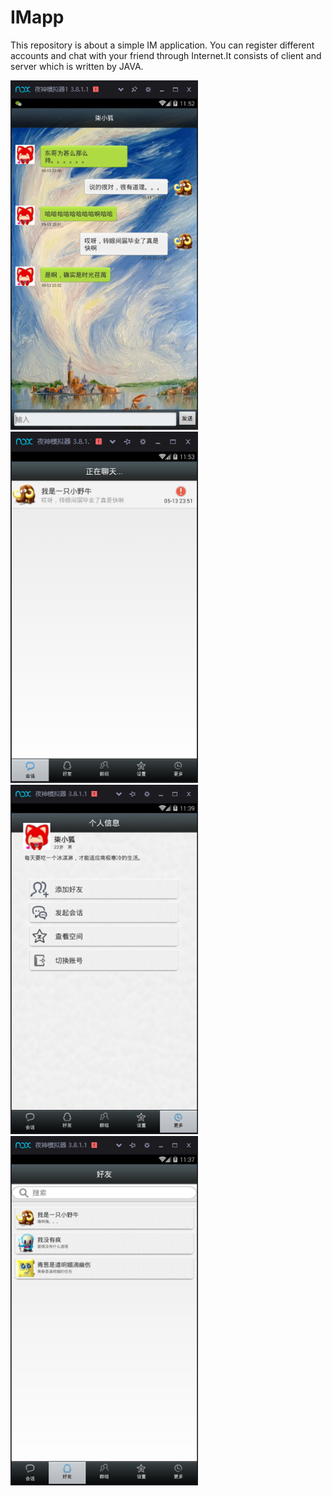 # IMapp
This repository is about a simple IM application. You can register different accounts and chat with your friend through Internet.It consists of client and server which is written by JAVA.


<img src="https://github.com/Nietzschecat/IMapp/raw/master/picture/图片1.png" width =300/><img src="https://github.com/Nietzschecat/IMapp/raw/master/picture/图片2.png" width =300/>
<img src="https://github.com/Nietzschecat/IMapp/raw/master/picture/图片3.png" width =300/><img src="https://github.com/Nietzschecat/IMapp/raw/master/picture/图片4.png" width =300/>


